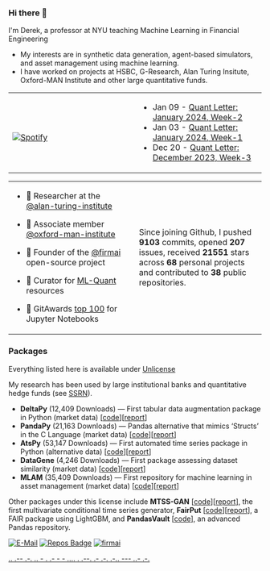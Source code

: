 ### Hi there 👋
I'm Derek, a professor at NYU teaching Machine Learning in Financial Engineering

- My interests are in synthetic data generation, agent-based simulators, and asset management using machine learning. 
- I have worked on projects at HSBC, G-Research, Alan Turing Insitute, Oxford-MAN Institute and other large quantitative funds.


<table width="100%"> 
  <tr>
  <td width="50%">
      
&nbsp; <br> [![Spotify](https://novatorem-nu-seven.vercel.app/api/spotify)](https://open.spotify.com/user/1280520793)

  </td>
  <td width="50%">  
 
<!-- feed start -->
- Jan 09 - [Quant Letter: January 2024, Week-2](https://blog.ml-quant.com/p/quant-letter-january-2024-week-2)
- Jan 03 - [Quant Letter: January 2024, Week-1](https://blog.ml-quant.com/p/quant-letter-january-2024-week-1)
- Dec 20 - [Quant Letter: December 2023, Week-3](https://blog.ml-quant.com/p/quant-letter-december-2023-week-3)
<!-- feed end -->

  </td>
  </table>
  
<table width="100%"> 
  <tr>
  <td width="50%">

- 👥 Researcher at the [@alan-turing-institute](https://github.com/alan-turing-institute)

- 📓 Associate member [@oxford-man-institute](https://www.oxford-man.ox.ac.uk/)

- 🧭 Founder of the [@firmai](https://github.com/firmai) open-source project
   
- 👥 Curator for [ML-Quant](https://www.ml-quant.com/) resources 

- 🦌 GitAwards [top 100](http://159.100.250.9/users/search?login=firmai) for Jupyter Notebooks

  </td>
  <td width="50%">
  
Since joining Github, I pushed **9103** commits, opened **207** issues, received **21551** stars across **68** personal projects and contributed to **38** public repositories.

  </td>
  </table>
  
### Packages

Everything listed here is available under [Unlicense](https://unlicense.org/)

My research has been used by large institutional banks and quantitative hedge funds (see [SSRN](https://papers.ssrn.com/sol3/cf_dev/AbsByAuth.cfm?per_id=3160654)). 

- **DeltaPy** (12,409 Downloads) — First tabular data augmentation package in Python (market data) [[code](https://github.com/firmai/deltapy)][[report](https://papers.ssrn.com/sol3/papers.cfm?abstract_id=3582219)]
- **PandaPy** (21,163 Downloads) — Pandas alternative that mimics ‘Structs’ in the C Language (market data) [[code](https://github.com/firmai/pandapy)][[report](https://papers.ssrn.com/sol3/papers.cfm?abstract_id=3599639)]
- **AtsPy** (53,147 Downloads) — First automated time series package in Python (alternative data) [[code](https://github.com/firmai/atspy)][[report](https://papers.ssrn.com/sol3/papers.cfm?abstract_id=3580631)]
- **DataGene** (4,246 Downloads) — First package assessing dataset similarity (market data) [[code](https://github.com/firmai/datagene)][[report](https://ssrn.com/abstract=3619626)]
- **MLAM** (35,409 Downloads) — First repository for machine learning in asset management (market data) [[code](https://github.com/firmai/machine-learning-asset-management)][[report](https://papers.ssrn.com/sol3/papers.cfm?abstract_id=3420952)]


Other packages under this license include **MTSS-GAN** [[code](https://github.com/firmai/machine-learning-asset-management)][[report](https://papers.ssrn.com/sol3/papers.cfm?abstract_id=3420952)], the first multivariate conditional time series generator, **FairPut** [[code](https://github.com/firmai/ml-fairness-framework)][[report](https://papers.ssrn.com/sol3/papers.cfm?abstract_id=3619715)], a FAIR package using LightGBM, and **PandasVault** [[code](https://github.com/firmai/pandasvault)], an advanced Pandas repository.

<!--- - 👁️ Advisor at ... --->


[![E-Mail](https://img.shields.io/badge/email-reveal-2a8?style=flat-square&logo=gmail&logoColor=white)](https://mailhide.io/e/3ZNzb8gi)
[![Repos Badge](https://badges.pufler.dev/repos/firmai)](https://badges.pufler.dev)
[![firmai](https://komarev.com/ghpvc/?username=firmai)](firmai.org)

 [..    .-- .-. .. - .    .- -    - .... .    .--. .- .-. .-.. --- ..- .-.](https://theparlour.substack.com/)


                            



